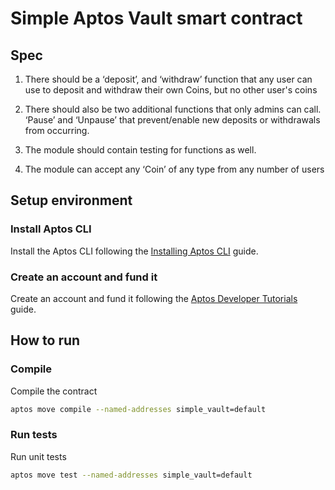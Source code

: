 # Simple Aptos Vault smart contract

## Spec
1) There should be a ‘deposit’, and ‘withdraw’ function that any user can use to deposit and withdraw their own Coins, but no other user's coins

2) There should also be two additional functions that only admins can call. ‘Pause’ and ‘Unpause’ that prevent/enable new deposits or withdrawals from occurring.

3) The module should contain testing for functions as well. 

4) The module can accept any ‘Coin’ of any type from any number of users

## Setup environment

### Install Aptos CLI
Install the Aptos CLI following the [Installing Aptos CLI] guide.

### Create an account and fund it
Create an account and fund it following the [Aptos Developer Tutorials] guide.

[installing aptos cli]: <https://aptos.dev/cli-tools/aptos-cli-tool/install-aptos-cli/>
[aptos developer tutorials]: <https://aptos.dev/tutorials/first-move-module#step-2-create-an-account-and-fund-it>

## How to run

### Compile

Compile the contract

```sh
aptos move compile --named-addresses simple_vault=default
```

### Run tests

Run unit tests

```sh
aptos move test --named-addresses simple_vault=default
```